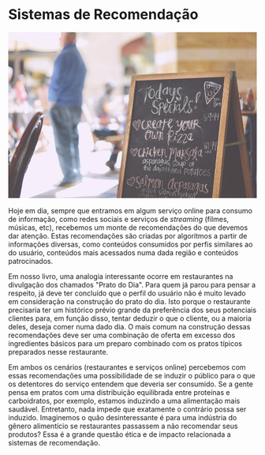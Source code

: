 # Sistemas de Recomendação

![](../assets/sistema-recomendacao.jpg)

Hoje em dia, sempre que entramos em algum serviço online para consumo de informação, como redes sociais e serviços de _streaming_ (filmes, músicas, etc), recebemos um monte de recomendações do que devemos dar atenção. Estas recomendações são criadas por algoritmos a partir de informações diversas, como conteúdos consumidos por perfis similares ao do usuário, conteúdos mais acessados numa dada região e conteúdos patrocinados. 

Em nosso livro, uma analogia interessante ocorre em restaurantes na divulgação dos chamados "Prato do Dia". Para quem já parou para pensar a respeito, já deve ter concluído que o perfil do usuário não é muito levado em consideração na construção do prato do dia. Isto porque o restaurante precisaria ter um histórico prévio grande da preferência dos seus potenciais clientes para, em função disso, tentar deduzir o que o cliente, ou a maioria deles, deseja comer numa dado dia. O mais comum na construção dessas recomendações deve ser uma combinação de oferta em excesso dos ingredientes básicos para um preparo combinado com os pratos típicos preparados nesse restaurante. 

Em ambos os cenários (restaurantes e serviços online) percebemos com essas recomendações uma possibilidade de se induzir o público para o que os detentores do serviço entendem que deveria ser consumido. Se a gente pensa em pratos com uma distribuição equilibrada entre proteínas e carboidratos, por exemplo, estamos induzindo a uma alimentação mais saudável. Entretanto, nada impede que exatamente o contrário possa ser induzido. Imaginemos o quão desinteressante é para uma indústria do gênero alimentício se restaurantes passassem a não recomendar seus produtos? Essa é a grande questão ética e de impacto relacionada a sistemas de recomendação.